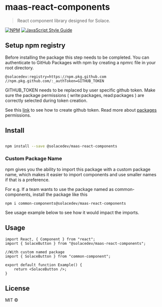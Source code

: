 # maas-react-components

> React component library designed for Solace.

[![NPM](https://img.shields.io/npm/v/maas-react-components.svg)](https://github.com/SolaceDev/maas-react-components/packages/944783) [![JavaScript Style Guide](https://img.shields.io/badge/code_style-standard-brightgreen.svg)](https://standardjs.com)

## Setup npm registry

Before installing the package this step needs to be completed.
You can authenticate to GitHub Packages with npm by creating a npmrc file in your root directory.

```
@solacedev:registry=https://npm.pkg.github.com
//npm.pkg.github.com/:_authToken=GITHUB_TOKEN
```

GITHUB_TOKEN needs to be replaced by user specific github token. Make sure the package permissions ( write:packages, read:packages ) are correctly selected during token creation.

See this [link](https://docs.github.com/en/github/authenticating-to-github/keeping-your-account-and-data-secure/creating-a-personal-access-token) to see how to create github token. Read more about [packages](https://docs.github.com/en/packages/learn-github-packages/about-permissions-for-github-packages) permissions.

## Install

```bash

npm install --save @solacedev/maas-react-components

```

### Custom Package Name

npm gives you the ability to import this package with a custom package name, which makes it easier to import components and use smaller names if that is a preference.

For e.g. If a team wants to use the package named as common-components, install the package like this

```
npm i common-components@solacedev/maas-react-components
```

See usage example below to see how it would impact the imports.

## Usage

```tsx
import React, { Component } from "react";
import { SolaceButton } from "@solacedev/maas-react-components";

//With custom named package
import { SolaceButton } from "common-component";

export default function Example() {
	return <SolaceButton />;
}
```

## License

MIT © [](https://github.com/)
